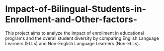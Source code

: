# Impact-of-Bilingual-Students-in-Enrollment-and-Other-factors-
This project aims to analyze the impact of enrollment in educational programs and the overall student diversity by comparing English Language Learners (ELLs) and Non-English Language Learners (Non-ELLs).
